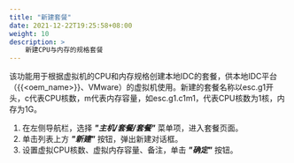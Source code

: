 ```yaml
---
title: "新建套餐"
date: 2021-12-22T19:25:58+08:00
weight: 10
description: >
    新建CPU与内存的规格套餐
---
```


该功能用于根据虚拟机的CPU和内存规格创建本地IDC的套餐，供本地IDC平台（{{<oem_name>}}、VMware）的虚拟机使用。新建的套餐名称以esc.g1开头，c代表CPU核数，m代表内存容量，如esc.g1.c1m1，代表CPU核数为1核，内存为1G。

1. 在左侧导航栏，选择 **_"主机/套餐/套餐"_** 菜单项，进入套餐页面。
2. 单击列表上方 **_"新建"_** 按钮，弹出新建对话框。
2. 设置虚拟CPU核数、虚拟内存容量、备注，单击 **_"确定"_** 按钮。